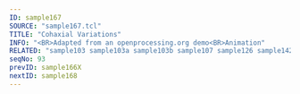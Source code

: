 ```yaml
---
ID: sample167
SOURCE: "sample167.tcl"
TITLE: "Cohaxial Variations"
INFO: "<BR>Adapted from an openprocessing.org demo<BR>Animation"
RELATED: "sample103 sample103a sample103b sample107 sample126 sample142 sample163 sample165 sample168"
seqNo: 93
prevID: sample166X
nextID: sample168
---
```

